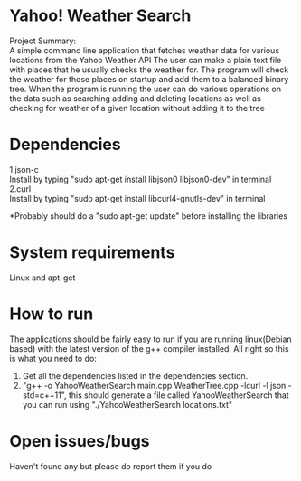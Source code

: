 # Yahoo! Weather Search
Project Summary:  
A simple command line application that fetches weather data for various locations from the Yahoo Weather API
The user can make a plain text file with places that he usually checks the weather for. The program will check the weather for those places on startup and add them to a balanced binary tree.
When the program is running the user can do various operations on the data such as searching adding and deleting locations as well as checking for weather of a given location without adding it to the tree
# Dependencies
1.json-c  
Install by typing "sudo apt-get install libjson0 libjson0-dev" in terminal  
2.curl  
Install by typing "sudo apt-get install libcurl4-gnutls-dev" in terminal  

*Probably should do a "sudo apt-get update" before installing the libraries  
# System requirements
Linux and apt-get
# How to run
The applications should be fairly easy to run if you are running linux(Debian based) with the latest version of the g++ compiler installed.
All right so this is what you need to do:  
1. Get all the dependencies listed in the dependencies section.  
2. "g++ -o YahooWeatherSearch main.cpp WeatherTree.cpp -lcurl -l json -std=c++11", this should generate a file called YahooWeatherSearch that you can run using "./YahooWeatherSearch locations.txt"
# Open issues/bugs
Haven't found any but please do report them if you do
